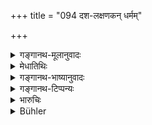 +++
title = "094 दश-लक्षणकन् धर्मम्"

+++

<details><summary>गङ्गानथ-मूलानुवादः</summary>

The twice-born person, performing, with collected mind, the ten-fold Duty, and having duly learnt the Vedānta texts, and become free from debts, should take to Renunciation.—(94).
</details>

<details><summary>मेधातिथिः</summary>

**संन्यसेद् अनृणः** । यदा ऋणत्रयम् अपाकीर्णं तदा संन्यास इत्य् एवमर्थम् एतत् । समानकाले प्रव्रज्यायां नाधिक्रियते । एवं संन्यासे ऽपि । **वेदान्तान् विधिवत्** । अविदितवेदान्तार्थस्य नास्ति संन्यासः । यद्य् अपि स्वाध्यायविध्यनुष्ठानाक्षिप्तं कर्म विधिशास्त्रवद् वेदान्तज्ञानम् अपि, स्वाध्यायशब्दवाच्यत्वाविशेषात्, तथापि वेदान्तानां पुनर् उपन्यासो वेशेषार्थः । तत्परेण भवितव्यम् । 

- अथ **संन्यसेद्** इति कः शास्त्रार्थः । को ऽयं संन्यासो नाम । 

- ममेदम् इति परिग्रहत्यागः ।

- <u>ननु</u> "वेदसंन्यासिकाः" (म्ध् ६.८६) इत्य् उक्तम् । तत्रेदं प्रतीयते- वेदस्य वेदार्थस्य वा संन्यासः, न च वैदिककर्मसिद्ध्यर्था ये प्रतिग्रहादयस् तेषां संन्यासः । 

- "इदम् आनन्त्यम् इच्छताम्" (म्ध् ६.८४) इत्य् अध्ययनस्य ज्ञानप्राधान्ये ऽपि विहितत्वात् । अग्निहोत्रादीनां तु द्रव्यसाध्यत्वाद् असति ममकारे त्याग एव । स चायं धर्मापादको मृतभार्यस्य परनिष्ठस्य वा कृतसंप्रतिविधानस्य । वाजसनेयके हि पठ्यते "यदा प्रैष्यन् मन्यते ऽथ पुत्रम् आह" (बाउ १.५.१७) इत्यादि । अग्निसमारोपणं च तदा विहितम् अजीर्णस्य च "जरया ह वा एतस्मान् मुच्यते इत्य् आमनन्ति" । यानि चाद्रव्यसाध्यानि संध्योपासनादीनि नित्याग्निहोत्रादीनि तेषाम् अनिषेधात् तत्र आ अन्त्याद् उच्छ्वासाद् अधिकारः ॥ ६.९४ ॥
</details>

<details><summary>गङ्गानथ-भाष्यानुवादः</summary>

‘*Being freed from debts, should take to Renunciation*.’—This text is meant to lay down that Renunciation should come only after the three debts have been paid off. Just as all men are not entitled to go forth as a mendicant at the same period of their life, so with Renunciation also.

‘*Having duly learnt the Vedānta texts*’.—There is no renunciation for one who has not learnt what is contained in the *Vedānta* texts. Though the performance of Rites, as well as the learning of the Vedānta, are both implied in the injunction of ‘Vedic study’—both kinds of texts being equally ‘Veda,’—yet the learning of the Vedānta texts has been reiterated here for the purpose of laying special stress on it; the sense being that ‘the man shall devote himself entirely to it’.

“What is the actual meaning of the injunction.—‘*shall take to Renunciation*’? What is thia that is called ‘Renunciation’?”

‘Renunciation’ consists of abandoning the notion that ‘this is *mine*’.

“What have been referred to above are the ‘*Renouncers of the Veda*’, from which it would seem as if there were ‘renunciation’ of the ‘Veda’ or of ‘what is contained in the Veda’,—and not that of such acts as the
*accepting of gifts* and the like, which are done for the purpose of
enabling the man to perform the acts enjoined by the Veda.”

In verse 84 above it has been declared that the Veda is the ‘refuge for those seeking immortality’; so that Vedic study is enjoined even for that stage at which *Knowledge* (and not Action) becomes the predominating factor in one’s life. In as much as the *Agnihotra* and other rites are accomplished with the help of material substances, they naturally become *renounced* when there is no sense of property (the notion *of mine*). Such ‘renunciation’ is meritorious only for one whose wife is dead, or who, having made arrangements for the upkeep of bis Fires, concentrates his attention on the Supreme Self. We read in the
*Bṛhadāraṇyaka Upaniṣad*—‘when he thinks of going away, he says to his
son &c. &c.,’ which lays down the handing over of the Fires. This renunciation of the Fires is enjoined also for the decrepit old man—‘By decrepitude does he become absolved from this.’ Those rites however which do not take the aid of material substances—such for instance as the Twilight Prayers, the daily *Agnihotra* and the like—the performance of these being not forbidden, one remains entitled to it till his very last breath.—(94).
</details>

<details><summary>गङ्गानथ-टिप्पन्यः</summary>

This verse is quoted in *Aparārka* (p. 973);—and in *Yatidharmasaṅgraha*
(p. 5).
</details>

<details><summary>भारुचिः</summary>

प्रकरणाच् च वेदन्यासिकस्योच्यते । अन्ये तु प्रव्रजिष्यतो ऽप्य् आहुः । एवं च सति परित्यक्तसर्वबाह्यव्यापारः ॥ ६.९४ ॥
</details>

<details><summary>Bühler</summary>

094	A twice-born man who, with collected mind, follows the tenfold law and has paid his (three) debts, may, after learning the Vedanta according to the prescribed rule, become an ascetic.
</details>
